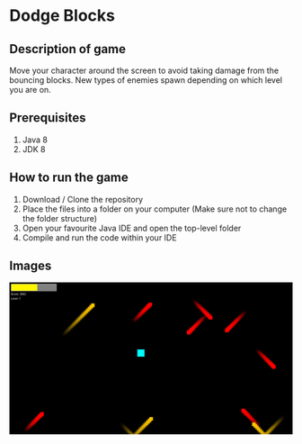 # Dodge Blocks

## Description of game
Move your character around the screen to avoid taking damage from the bouncing blocks. 
New types of enemies spawn depending on which level you are on.

## Prerequisites
1. Java 8
2. JDK 8

## How to run the game
1. Download / Clone the repository
2. Place the files into a folder on your computer (Make sure not to change the folder structure)
3. Open your favourite Java IDE and open the top-level folder
4. Compile and run the code within your IDE

## Images
![alt text](https://github.com/Thomas-Bloom/Avoidance-Game/blob/master/Gameplay.png)
